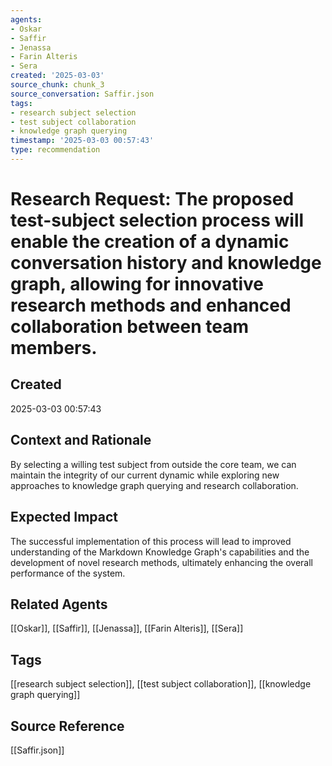 ```yaml
---
agents:
- Oskar
- Saffir
- Jenassa
- Farin Alteris
- Sera
created: '2025-03-03'
source_chunk: chunk_3
source_conversation: Saffir.json
tags:
- research subject selection
- test subject collaboration
- knowledge graph querying
timestamp: '2025-03-03 00:57:43'
type: recommendation
---
```


# Research Request: The proposed test-subject selection process will enable the creation of a dynamic conversation history and knowledge graph, allowing for innovative research methods and enhanced collaboration between team members.

## Created
2025-03-03 00:57:43

## Context and Rationale
By selecting a willing test subject from outside the core team, we can maintain the integrity of our current dynamic while exploring new approaches to knowledge graph querying and research collaboration.

## Expected Impact
The successful implementation of this process will lead to improved understanding of the Markdown Knowledge Graph's capabilities and the development of novel research methods, ultimately enhancing the overall performance of the system.

## Related Agents
[[Oskar]], [[Saffir]], [[Jenassa]], [[Farin Alteris]], [[Sera]]

## Tags
[[research subject selection]], [[test subject collaboration]], [[knowledge graph querying]]

## Source Reference
[[Saffir.json]]

